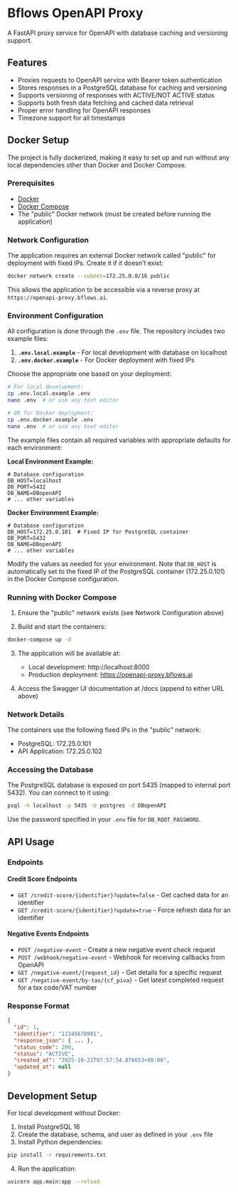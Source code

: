# Bflows OpenAPI Proxy

A FastAPI proxy service for OpenAPI with database caching and versioning support.

## Features

- Proxies requests to OpenAPI service with Bearer token authentication
- Stores responses in a PostgreSQL database for caching and versioning
- Supports versioning of responses with ACTIVE/NOT ACTIVE status
- Supports both fresh data fetching and cached data retrieval
- Proper error handling for OpenAPI responses
- Timezone support for all timestamps

## Docker Setup

The project is fully dockerized, making it easy to set up and run without any local dependencies other than Docker and Docker Compose.

### Prerequisites

- [Docker](https://docs.docker.com/get-docker/)
- [Docker Compose](https://docs.docker.com/compose/install/)
- The "public" Docker network (must be created before running the application)

### Network Configuration

The application requires an external Docker network called "public" for deployment with fixed IPs. Create it if it doesn't exist:

```bash
docker network create --subnet=172.25.0.0/16 public
```

This allows the application to be accessible via a reverse proxy at `https://openapi-proxy.bflows.ai`.

### Environment Configuration

All configuration is done through the `.env` file. The repository includes two example files:

1. **`.env.local.example`** - For local development with database on localhost
2. **`.env.docker.example`** - For Docker deployment with fixed IPs

Choose the appropriate one based on your deployment:

```bash
# For local development:
cp .env.local.example .env
nano .env  # or use any text editor

# OR for Docker deployment:
cp .env.docker.example .env
nano .env  # or use any text editor
```

The example files contain all required variables with appropriate defaults for each environment:

**Local Environment Example:**
```env
# Database configuration
DB_HOST=localhost
DB_PORT=5432
DB_NAME=DBopenAPI
# ... other variables
```

**Docker Environment Example:**
```env
# Database configuration
DB_HOST=172.25.0.101  # Fixed IP for PostgreSQL container
DB_PORT=5432
DB_NAME=DBopenAPI
# ... other variables
```

Modify the values as needed for your environment. Note that `DB_HOST` is automatically set to the fixed IP of the PostgreSQL container (172.25.0.101) in the Docker Compose configuration.

### Running with Docker Compose

1. Ensure the "public" network exists (see Network Configuration above)

2. Build and start the containers:

```bash
docker-compose up -d
```

3. The application will be available at:
   - Local development: http://localhost:8000
   - Production deployment: https://openapi-proxy.bflows.ai

4. Access the Swagger UI documentation at /docs (append to either URL above)

### Network Details

The containers use the following fixed IPs in the "public" network:
- PostgreSQL: 172.25.0.101
- API Application: 172.25.0.102

### Accessing the Database

The PostgreSQL database is exposed on port 5435 (mapped to internal port 5432). You can connect to it using:

```bash
psql -h localhost -p 5435 -U postgres -d DBopenAPI
```

Use the password specified in your `.env` file for `DB_ROOT_PASSWORD`.

## API Usage

### Endpoints

#### Credit Score Endpoints

- `GET /credit-score/{identifier}?update=false` - Get cached data for an identifier
- `GET /credit-score/{identifier}?update=true` - Force refresh data for an identifier

#### Negative Events Endpoints

- `POST /negative-event` - Create a new negative event check request
- `POST /webhook/negative-event` - Webhook for receiving callbacks from OpenAPI
- `GET /negative-event/{request_id}` - Get details for a specific request
- `GET /negative-event/by-tax/{cf_piva}` - Get latest completed request for a tax code/VAT number

### Response Format

```json
{
  "id": 1,
  "identifier": "12345678901",
  "response_json": { ... },
  "status_code": 200,
  "status": "ACTIVE",
  "created_at": "2025-10-22T07:57:54.876653+00:00",
  "updated_at": null
}
```

## Development Setup

For local development without Docker:

1. Install PostgreSQL 16
2. Create the database, schema, and user as defined in your `.env` file
3. Install Python dependencies:

```bash
pip install -r requirements.txt
```

4. Run the application:

```bash
uvicorn app.main:app --reload
```
